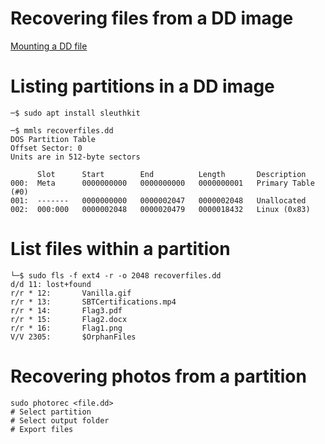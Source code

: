 # Recovering files from a DD image

[Mounting a DD file](./Mounting-a-DD-file.md)

# Listing partitions in a DD image
```
─$ sudo apt install sleuthkit

─$ mmls recoverfiles.dd 
DOS Partition Table
Offset Sector: 0
Units are in 512-byte sectors

      Slot      Start        End          Length       Description
000:  Meta      0000000000   0000000000   0000000001   Primary Table (#0)
001:  -------   0000000000   0000002047   0000002048   Unallocated
002:  000:000   0000002048   0000020479   0000018432   Linux (0x83)

```
# List files within a partition
```
└─$ sudo fls -f ext4 -r -o 2048 recoverfiles.dd
d/d 11: lost+found
r/r * 12:       Vanilla.gif
r/r * 13:       SBTCertifications.mp4
r/r * 14:       Flag3.pdf
r/r * 15:       Flag2.docx
r/r * 16:       Flag1.png
V/V 2305:       $OrphanFiles

```

# Recovering photos from a partition 
```
sudo photorec <file.dd>
# Select partition
# Select output folder
# Export files
```